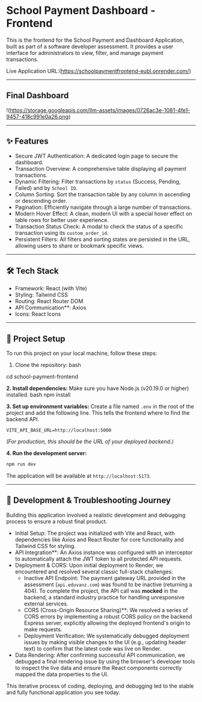 # School Payment Dashboard - Frontend

This is the frontend for the School Payment and Dashboard Application, built as part of a software developer assessment. It provides a user interface for administrators to view, filter, and manage payment transactions.

Live Application URL:(https://schoolpaymentfrontend-eubl.onrender.com/)  

---

## Final Dashboard

!(https://storage.googleapis.com/llm-assets/images/0726ac3e-1081-4fe1-9457-418c991e0a26.png)

---

## ✨ Features

* Secure JWT Authentication: A dedicated login page to secure the dashboard.
* Transaction Overview: A comprehensive table displaying all payment transactions.
* Dynamic Filtering: Filter transactions by `status` (Success, Pending, Failed) and by `School ID`.
* Column Sorting: Sort the transaction table by any column in ascending or descending order.
* Pagination: Efficiently navigate through a large number of transactions.
* Modern Hover Effect: A clean, modern UI with a special hover effect on table rows for better user experience.
* Transaction Status Check: A modal to check the status of a specific transaction using its `custom_order_id`.
* Persistent Filters: All filters and sorting states are persisted in the URL, allowing users to share or bookmark specific views.

---

## 🛠️ Tech Stack

* Framework: React (with Vite)
* Styling: Tailwind CSS
* Routing: React Router DOM
* API Communication**: Axios
* Icons: React Icons

---

## 🚀 Project Setup

To run this project on your local machine, follow these steps:

1. Clone the repository:
bash

cd school-payment-frontend


**2. Install dependencies:**
Make sure you have Node.js (v20.19.0 or higher) installed.
bash
npm install


**3. Set up environment variables:**
Create a file named `.env` in the root of the project and add the following line. This tells the frontend where to find the backend API.
```
VITE_API_BASE_URL=http://localhost:5000
```
*(For production, this should be the URL of your deployed backend.)*

**4. Run the development server:**
```bash
npm run dev
```
The application will be available at `http://localhost:5173`.

---

## 📝 Development & Troubleshooting Journey

Building this application involved a realistic development and debugging process to ensure a robust final product.

* Initial Setup: The project was initialized with Vite and React, with dependencies like Axios and React Router for core functionality and Tailwind CSS for styling.
* API Integration**: An Axios instance was configured with an interceptor to automatically attach the JWT token to all protected API requests.
* Deployment & CORS: Upon initial deployment to Render, we encountered and resolved several classic full-stack challenges:
    * Inactive API Endpoint: The payment gateway URL provided in the assessment (`api.eduvanz.com`) was found to be inactive (returning a 404). To complete the project, the API call was **mocked** in the backend, a standard industry practice for handling unresponsive external services.
    * CORS (Cross-Origin Resource Sharing)**: We resolved a series of CORS errors by implementing a robust CORS policy on the backend Express server, explicitly allowing the deployed frontend's origin to make requests.
    * Deployment Verification: We systematically debugged deployment issues by making visible changes to the UI (e.g., updating header text) to confirm that the latest code was live on Render.
* Data Rendering: After confirming successful API communication, we debugged a final rendering issue by using the browser's developer tools to inspect the live data and ensure the React components correctly mapped the data properties to the UI.

This iterative process of coding, deploying, and debugging led to the stable and fully functional application you see today.
